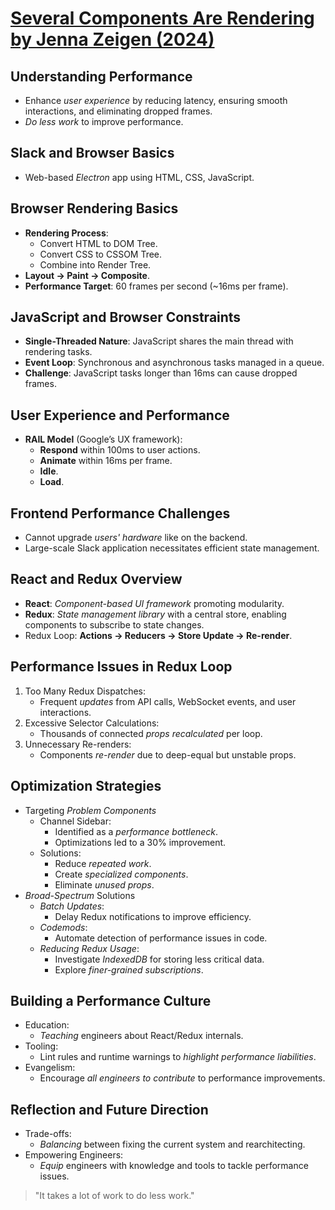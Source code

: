 # [Several Components Are Rendering by Jenna Zeigen (2024)](https://www.youtube.com/watch?v=f-B2mL5Wegk&ab_channel=LeadDev)

## Understanding Performance

- Enhance _user experience_ by reducing latency, ensuring smooth interactions, and eliminating dropped frames.
- _Do less work_ to improve performance.

## Slack and Browser Basics

- Web-based _Electron_ app using HTML, CSS, JavaScript.

## Browser Rendering Basics

- **Rendering Process**:
  - Convert HTML to DOM Tree.
  - Convert CSS to CSSOM Tree.
  - Combine into Render Tree.
- **Layout → Paint → Composite**.
- **Performance Target**: 60 frames per second (~16ms per frame).

## JavaScript and Browser Constraints

- **Single-Threaded Nature**: JavaScript shares the main thread with rendering tasks.
- **Event Loop**: Synchronous and asynchronous tasks managed in a queue.
- **Challenge**: JavaScript tasks longer than 16ms can cause dropped frames.

## User Experience and Performance

- **RAIL Model** (Google’s UX framework):
  - **Respond** within 100ms to user actions.
  - **Animate** within 16ms per frame.
  - **Idle**.
  - **Load**.

## Frontend Performance Challenges

- Cannot upgrade _users' hardware_ like on the backend.
- Large-scale Slack application necessitates efficient state management.

## React and Redux Overview

- **React**: _Component-based UI framework_ promoting modularity.
- **Redux**: _State management library_ with a central store, enabling components to subscribe to state changes.
- Redux Loop: **Actions → Reducers → Store Update → Re-render**.

## Performance Issues in Redux Loop

1. Too Many Redux Dispatches:
   - Frequent _updates_ from API calls, WebSocket events, and user interactions.
2. Excessive Selector Calculations:
   - Thousands of connected _props recalculated_ per loop.
3. Unnecessary Re-renders:
   - Components _re-render_ due to deep-equal but unstable props.

## Optimization Strategies

- Targeting _Problem Components_
  - Channel Sidebar:
    - Identified as a _performance bottleneck_.
    - Optimizations led to a 30% improvement.
  - Solutions:
    - Reduce _repeated work_.
    - Create _specialized components_.
    - Eliminate _unused props_.
- _Broad-Spectrum_ Solutions
  - _Batch Updates_:
    - Delay Redux notifications to improve efficiency.
  - _Codemods_:
    - Automate detection of performance issues in code.
  - _Reducing Redux Usage_:
    - Investigate _IndexedDB_ for storing less critical data.
    - Explore _finer-grained subscriptions_.

## Building a Performance Culture

- Education:
  - _Teaching_ engineers about React/Redux internals.
- Tooling:
  - Lint rules and runtime warnings to _highlight performance liabilities_.
- Evangelism:
  - Encourage _all engineers to contribute_ to performance improvements.

## Reflection and Future Direction

- Trade-offs:
  - _Balancing_ between fixing the current system and rearchitecting.
- Empowering Engineers:
  - _Equip_ engineers with knowledge and tools to tackle performance issues.

> "It takes a lot of work to do less work."
